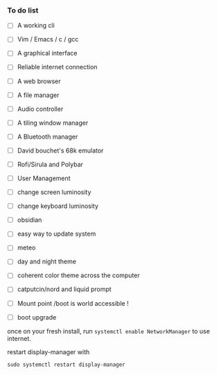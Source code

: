 
### To do list

- [ ] A working cli
- [ ] Vim / Emacs / c / gcc
- [ ] A graphical interface
- [ ] Reliable internet connection
- [ ] A web browser
- [ ] A file manager
- [ ] Audio controller
- [ ] A tiling window manager
- [ ] A Bluetooth manager
- [ ] David bouchet's 68k emulator
- [ ] Rofi/Sirula and Polybar
- [ ] User Management
- [ ] change screen luminosity
- [ ] change keyboard luminosity
- [ ] obsidian
- [ ] easy way to update system
- [ ] meteo
- [ ] day and night theme
- [ ] coherent color theme across the computer
- [ ] catputcin/nord and liquid prompt


- [ ] Mount point /boot is world accessible !
- [ ] boot upgrade


once on your fresh install, run `systemctl enable NetworkManager` to use internet.

restart display-manager with 
```shell
sudo systemctl restart display-manager
```